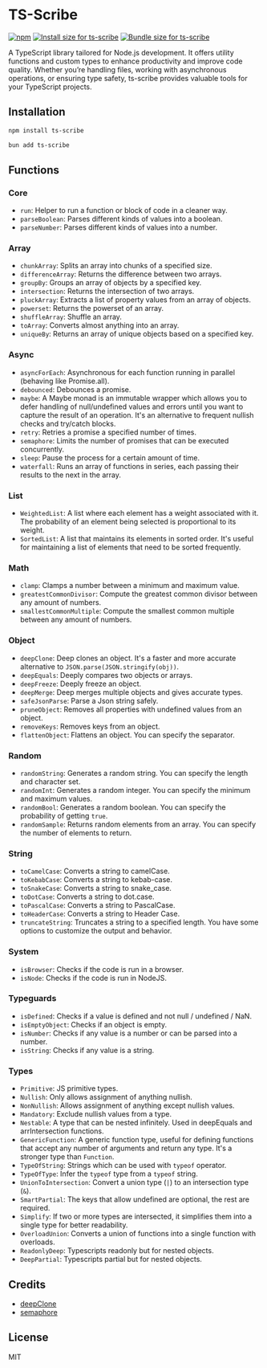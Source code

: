 # TS-Scribe

[![npm](https://img.shields.io/npm/v/ts-scribe)](https://www.npmjs.com/package/ts-scribe)
<a href="https://pkg-size.dev/ts-scribe"><img src="https://pkg-size.dev/badge/install/118378" title="Install size for ts-scribe"></a>
<a href="https://pkg-size.dev/ts-scribe"><img src="https://pkg-size.dev/badge/bundle/35800" title="Bundle size for ts-scribe"></a>

A TypeScript library tailored for Node.js development. It offers utility functions and custom types to enhance productivity and improve code quality. Whether you’re handling files, working with asynchronous operations, or ensuring type safety, ts-scribe provides valuable tools for your TypeScript projects.

## Installation

```bash
npm install ts-scribe
```

```bash
bun add ts-scribe
```

## Functions

### Core

- `run`: Helper to run a function or block of code in a cleaner way.
- `parseBoolean`: Parses different kinds of values into a boolean.
- `parseNumber`: Parses different kinds of values into a number.

### Array

- `chunkArray`: Splits an array into chunks of a specified size.
- `differenceArray`: Returns the difference between two arrays.
- `groupBy`: Groups an array of objects by a specified key.
- `intersection`: Returns the intersection of two arrays.
- `pluckArray`: Extracts a list of property values from an array of objects.
- `powerset`: Returns the powerset of an array.
- `shuffleArray`: Shuffle an array.
- `toArray`: Converts almost anything into an array.
- `uniqueBy`: Returns an array of unique objects based on a specified key.

### Async

- `asyncForEach`: Asynchronous for each function running in parallel (behaving like Promise.all).
- `debounced`: Debounces a promise.
- `maybe`: A Maybe monad is an immutable wrapper which allows you to defer handling of null/undefined values and errors until you want to capture the result of an operation. It's an alternative to frequent nullish checks and try/catch blocks.
- `retry`: Retries a promise a specified number of times.
- `semaphore`: Limits the number of promises that can be executed concurrently.
- `sleep`: Pause the process for a certain amount of time.
- `waterfall`: Runs an array of functions in series, each passing their results to the next in the array.

### List

- `WeightedList`: A list where each element has a weight associated with it. The probability of an element being selected is proportional to its weight.
- `SortedList`: A list that maintains its elements in sorted order. It's useful for maintaining a list of elements that need to be sorted frequently.

### Math

- `clamp`: Clamps a number between a minimum and maximum value.
- `greatestCommonDivisor`: Compute the greatest common divisor between any amount of numbers.
- `smallestCommonMultiple`: Compute the smallest common multiple between any amount of numbers.

### Object

- `deepClone`: Deep clones an object. It's a faster and more accurate alternative to `JSON.parse(JSON.stringify(obj))`.
- `deepEquals`: Deeply compares two objects or arrays.
- `deepFreeze`: Deeply freeze an object.
- `deepMerge`: Deep merges multiple objects and gives accurate types.
- `safeJsonParse`: Parse a Json string safely.
- `pruneObject`: Removes all properties with undefined values from an object.
- `removeKeys`: Removes keys from an object.
- `flattenObject`: Flattens an object. You can specify the separator.

### Random

- `randomString`: Generates a random string. You can specify the length and character set.
- `randomInt`: Generates a random integer. You can specify the minimum and maximum values.
- `randomBool`: Generates a random boolean. You can specify the probability of getting `true`.
- `randomSample`: Returns random elements from an array. You can specify the number of elements to return.

### String

- `toCamelCase`: Converts a string to camelCase.
- `toKebabCase`: Converts a string to kebab-case.
- `toSnakeCase`: Converts a string to snake_case.
- `toDotCase`: Converts a string to dot.case.
- `toPascalCase`: Converts a string to PascalCase.
- `toHeaderCase`: Converts a string to Header Case.
- `truncateString`: Truncates a string to a specified length. You have some options to customize the output and behavior.

### System

- `isBrowser`: Checks if the code is run in a browser.
- `isNode`: Checks if the code is run in NodeJS.

### Typeguards

- `isDefined`: Checks if a value is defined and not null / undefined / NaN.
- `isEmptyObject`: Checks if an object is empty.
- `isNumber`: Checks if any value is a number or can be parsed into a number.
- `isString`: Checks if any value is a string.

### Types

- `Primitive`: JS primitive types.
- `Nullish`: Only allows assignment of anything nullish.
- `NonNullish`: Allows assignment of anything except nullish values.
- `Mandatory`: Exclude nullish values from a type.
- `Nestable`: A type that can be nested infinitely. Used in deepEquals and arrIntersection functions.
- `GenericFunction`: A generic function type, useful for defining functions that accept any number of arguments and return any type. It's a stronger type than `Function`.
- `TypeOfString`: Strings which can be used with `typeof` operator.
- `TypeOfType`: Infer the `typeof` type from a `typeof` string.
- `UnionToIntersection`: Convert a union type (`|`) to an intersection type (`&`).
- `SmartPartial`: The keys that allow undefined are optional, the rest are required.
- `Simplify`: If two or more types are intersected, it simplifies them into a single type for better readability.
- `OverloadUnion`: Converts a union of functions into a single function with overloads.
- `ReadonlyDeep`: Typescripts readonly but for nested objects.
- `DeepPartial`: Typescripts partial but for nested objects.
  
## Credits

- [deepClone](https://github.com/davidmarkclements/rfdc/tree/master)
- [semaphore](https://github.com/Shakeskeyboarde)

## License

MIT

